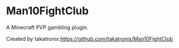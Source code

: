 # Man10FightClub  
A Minecraft PVP gambling plugin.  

Created by takatronix:https://github.com/takatronix/Man10FightClub